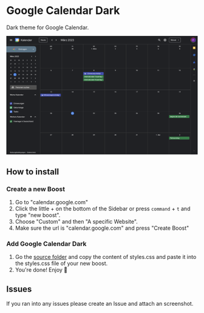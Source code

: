 # Google Calendar Dark

Dark theme for Google Calendar.


![Google Calendar](google_calendar.png "Google Calendar")


## How to install

### Create a new Boost

1. Go to "calendar.google.com"
2. Click the little + on the bottom of the Sidebar or press `command` + `t` and type "new boost".
3. Choose "Custom" and then "A specific Website".
4. Make sure the url is "calendar.google.com" and press "Create Boost"

### Add Google Calendar Dark

1. Go the [source folder](/src) and copy the content of styles.css and paste it into the styles.css file of your new boost.
2. You're done! Enjoy 👋

## Issues
If you ran into any issues please create an Issue and attach an screenshot.
